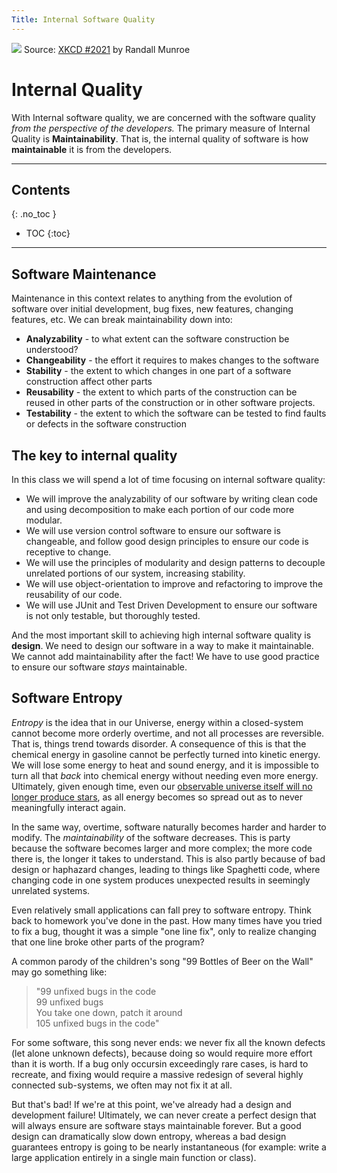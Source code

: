 ```yaml
---
Title: Internal Software Quality
---
```


![](https://imgs.xkcd.com/comics/software_development.png)
Source: [XKCD #2021](https://xkcd.com/2021/) by Randall Munroe

# Internal Quality

With Internal software quality, we are concerned with the software
quality *from the perspective of the developers.* The primary
measure of Internal Quality is **Maintainability**. That is, the
internal quality of software is how **maintainable** it is from
the developers.

---

## Contents
{: .no_toc }

* TOC
{:toc}

---


## Software Maintenance

Maintenance in this context relates to anything from the evolution
of software over initial development, bug fixes, new features,
changing features, etc. We can break maintainability down into:

* __Analyzability__ - to what extent can the software construction be understood?
* __Changeability__ - the effort it requires to makes changes to the software
* __Stability__ - the extent to which changes in one part of a software construction affect other parts
* __Reusability__ - the extent to which parts of the construction can be reused in other parts of the construction or in other software projects.
* __Testability__ - the extent to which the software can be tested to find faults or defects in the software construction

## The key to internal quality

In this class we will spend a lot of time focusing on internal
software quality:
* We will improve the analyzability of our
software by writing clean code and using decomposition to
make each portion of our code more modular. 
* We will use version control software to ensure our software is changeable,
and follow good design principles to ensure our code is
receptive to change. 
* We will use the principles of modularity and design patterns to decouple unrelated portions of our system, increasing stability.
* We will use object-orientation to improve and refactoring
to improve the reusability of our code. 
* We will use JUnit and Test Driven Development to ensure our software is not only
testable, but thoroughly tested.

And the most important skill to achieving high internal
software quality is **design**. We need to design our
software in a way to make it maintainable. We cannot
add maintainability after the fact! We have to use good
practice to ensure our software *stays* maintainable.

## Software Entropy

*Entropy* is the idea that in our Universe, energy within
a closed-system cannot become more orderly overtime, and
not all processes are reversible. That is, things trend towards disorder. A consequence of this
is that the chemical energy in gasoline cannot be perfectly
turned into kinetic energy. We will lose
some energy to heat and sound energy, and it is impossible
to turn all that *back* into chemical energy without needing
even more energy. Ultimately, given enough time, even our
[observable universe itself will no longer produce stars](https://www.youtube.com/watch?v=F1CddzgVW14), as
all energy becomes so spread out as to never meaningfully
interact again.

In the same way, overtime, software naturally becomes harder
and harder to modify. The *maintainability* of the software
decreases. This is party because the software becomes larger and
more complex; the more code there is, the longer it takes
to understand. This is also partly because of bad design or
haphazard changes, leading to things like Spaghetti code, where
changing code in one system produces unexpected results in
seemingly unrelated systems.

Even relatively small applications can fall prey to software entropy.
Think back to homework you've done in the past. How many times
have you tried to fix a bug, thought it was a simple "one line fix",
only to realize changing that one line broke other parts of the program?

A common parody of the children's song "99 Bottles of Beer on the Wall"
may go something like:

> "99 unfixed bugs in the code  
> 99 unfixed bugs  
> You take one down, patch it around  
> 105 unfixed bugs in the code"

For some software, this song never ends: we never fix all the known defects (let alone unknown defects), because doing so would require more effort than it is worth. If a bug only occursin exceedingly rare cases, is hard to recreate, and fixing would
require a massive redesign of several highly connected sub-systems,
we often may not fix it at all.

But that's bad! If we're at this point, we've already had
a design and development failure! Ultimately, we can never create a perfect
design that will always ensure are software stays maintainable
forever. But a good design can dramatically slow down entropy,
whereas a bad design guarantees entropy is going to be nearly
instantaneous (for example: write a large application entirely
in a single main function or class).
